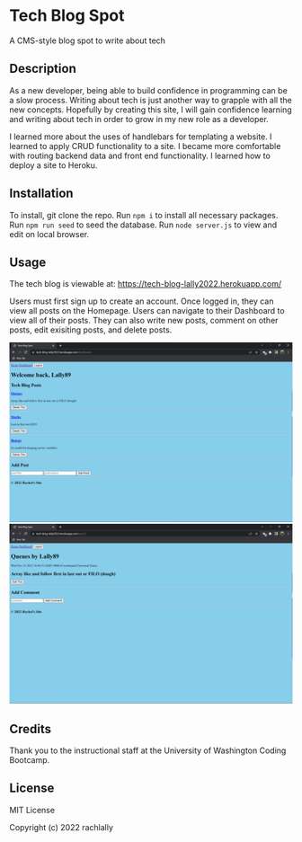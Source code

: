 # Tech Blog Spot
A CMS-style blog spot to write about tech

## Description

As a new developer, being able to build confidence in programming can be a slow process.  Writing about tech is just another way to grapple with all the new concepts.  Hopefully by creating this site, I will gain confidence learning and writing about tech in order to grow in my new role as a developer.

I learned more about the uses of handlebars for templating a website.  I learned to apply CRUD functionality to a site.  I became more comfortable with routing backend data and front end functionality.  I learned how to deploy a site to Heroku.    

## Installation

To install, git clone the repo.  Run `npm i` to install all necessary packages. Run `npm run seed` to seed the database.  Run `node server.js` to view and edit on local browser.

## Usage

The tech blog is viewable at: https://tech-blog-lally2022.herokuapp.com/ 

Users must first sign up to create an account.  Once logged in, they can view all posts on the Homepage.  Users can navigate to their Dashboard to view all of their posts.  They can also write new posts, comment on other posts, edit exisiting posts, and delete posts.

![Dashboard](dashboard.png)
![SinglePost](singlepost.png)

## Credits

Thank you to the instructional staff at the University of Washington Coding Bootcamp.

## License

MIT License

Copyright (c) 2022 rachlally


